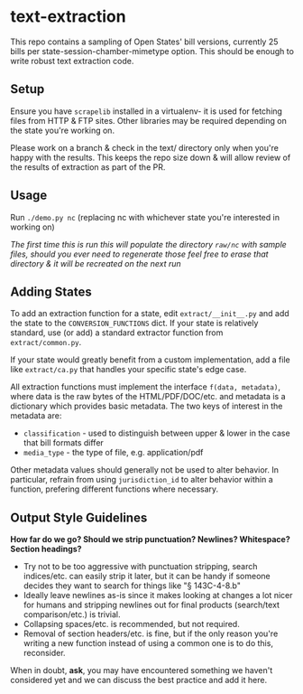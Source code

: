# text-extraction

This repo contains a sampling of Open States' bill versions, currently 25 bills per state-session-chamber-mimetype option.  This should be enough to write robust text extraction code.

## Setup

Ensure you have ``scrapelib`` installed in a virtualenv- it is used for fetching files from HTTP & FTP sites.  Other libraries may be required depending on the state you're working on.

Please work on a branch & check in the text/ directory only when you're happy with the results.  This keeps the repo size down & will allow review of the results of extraction as part of the PR.

## Usage

Run ``./demo.py nc`` (replacing nc with whichever state you're interested in working on)

   *The first time this is run this will populate the directory ``raw/nc`` with sample files, should you ever need to regenerate those feel free to erase that directory & it will be recreated on the next run*
   
## Adding States

To add an extraction function for a state, edit ``extract/__init__.py`` and add the state to the ``CONVERSION_FUNCTIONS`` dict.  If your state is relatively standard, use (or add) a standard extractor function from ``extract/common.py``.  

If your state would greatly benefit from a custom implementation, add a file like ``extract/ca.py`` that handles your specific state's edge case.  

All extraction functions must implement the interface ``f(data, metadata)``, where data is the raw bytes of the HTML/PDF/DOC/etc. and metadata is a dictionary which provides basic metadata.  The two keys of interest in the metadata are: 
 
 * ``classification`` - used to distinguish between upper & lower in the case that bill formats differ
 * ``media_type`` - the type of file, e.g. application/pdf
 
Other metadata values should generally not be used to alter behavior.  In particular, refrain from using ``jurisdiction_id`` to alter behavior within a function, prefering different functions where necessary.


## Output Style Guidelines

**How far do we go? Should we strip punctuation? Newlines? Whitespace? Section headings?**

- Try not to be too aggressive with punctuation stripping, search indices/etc. can easily strip it later, but it can be handy if someone decides they want to search for things like "§ 143C-4-8.b"
- Ideally leave newlines as-is since it makes looking at changes a lot nicer for humans and stripping newlines out for final products (search/text comparison/etc.) is trivial. 
- Collapsing spaces/etc. is recommended, but not required.
- Removal of section headers/etc. is fine, but if the only reason you're writing a new function instead of using a common one is to do this, reconsider.

When in doubt, **ask**, you may have encountered something we haven't considered yet and we can discuss the best practice and add it here.
